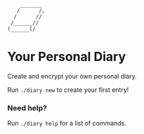 ```
    _______
   /      /,
  /      //
 /______//
(______(/
```
# Your Personal Diary

Create and encrypt your own personal diary.

Run `./diary new` to create your first entry!

### Need help?

Run `./diary help` for a list of commands.
